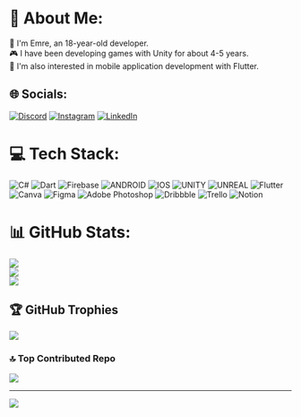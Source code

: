 # 💫 About Me:
🤝 I'm Emre, an 18-year-old developer.<br>🎮 I have been developing games with Unity for about 4-5 years.<br>🌱 I'm also interested in mobile application development with Flutter.


## 🌐 Socials:
[![Discord](https://img.shields.io/badge/Discord-%237289DA.svg?logo=discord&logoColor=white)](https://discordapp.com/users/341641893882494977) [![Instagram](https://img.shields.io/badge/Instagram-%23E4405F.svg?logo=Instagram&logoColor=white)](https://instagram.com/emre_piristine) [![LinkedIn](https://img.shields.io/badge/LinkedIn-%230077B5.svg?logo=linkedin&logoColor=white)](https://linkedin.com/in/emrepiristine) 

# 💻 Tech Stack:
![C#](https://img.shields.io/badge/c%23-%23239120.svg?style=for-the-badge&logo=c-sharp&logoColor=white) ![Dart](https://img.shields.io/badge/dart-%230175C2.svg?style=for-the-badge&logo=dart&logoColor=white) ![Firebase](https://img.shields.io/badge/firebase-%23039BE5.svg?style=for-the-badge&logo=firebase) ![ANDROID](https://img.shields.io/badge/android-%2320232a.svg?style=for-the-badge&logo=android&logoColor=%a4c639) ![IOS](https://img.shields.io/badge/IOS-%2320232a.svg?style=for-the-badge&logo=apple&logoColor=white) ![UNITY](https://img.shields.io/badge/Unity-%2320232a.svg?style=for-the-badge&logo=unity&logoColor=white) ![UNREAL](https://img.shields.io/badge/unreal-%2320232a.svg?style=for-the-badge&logo=unreal-engine&logoColor=white) ![Flutter](https://img.shields.io/badge/Flutter-%2302569B.svg?style=for-the-badge&logo=Flutter&logoColor=white) ![Canva](https://img.shields.io/badge/Canva-%2300C4CC.svg?style=for-the-badge&logo=Canva&logoColor=white) 	![Figma](https://img.shields.io/badge/figma-%23F24E1E.svg?style=for-the-badge&logo=figma&logoColor=white) ![Adobe Photoshop](https://img.shields.io/badge/adobephotoshop-%2331A8FF.svg?style=for-the-badge&logo=adobephotoshop&logoColor=white) ![Dribbble](https://img.shields.io/badge/Dribbble-EA4C89?style=for-the-badge&logo=dribbble&logoColor=white) ![Trello](https://img.shields.io/badge/Trello-%23026AA7.svg?style=for-the-badge&logo=Trello&logoColor=white) ![Notion](https://img.shields.io/badge/Notion-%23000000.svg?style=for-the-badge&logo=notion&logoColor=white)
# 📊 GitHub Stats:
![](https://github-readme-stats.vercel.app/api?username=EmrePiristine&theme=dark&hide_border=false&include_all_commits=true&count_private=true)<br/>
![](https://github-readme-streak-stats.herokuapp.com/?user=EmrePiristine&theme=dark&hide_border=false)<br/>
![](https://github-readme-stats.vercel.app/api/top-langs/?username=EmrePiristine&theme=dark&hide_border=false&include_all_commits=true&count_private=true&layout=compact)

## 🏆 GitHub Trophies
![](https://github-profile-trophy.vercel.app/?username=EmrePiristine&theme=darkhub&no-frame=true&no-bg=true&margin-w=4)

### 🔝 Top Contributed Repo
![](https://github-contributor-stats.vercel.app/api?username=EmrePiristine&limit=5&theme=dark&combine_all_yearly_contributions=true)

---
[![](https://visitcount.itsvg.in/api?id=EmrePiristine&icon=0&color=0)](https://visitcount.itsvg.in)

<!-- Proudly created with GPRM ( https://gprm.itsvg.in ) -->
